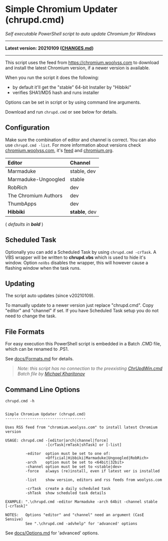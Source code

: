 # Simple Chromium Updater (chrupd.cmd)

*_Self executable PowerShell script to auto update Chromium for Windows_*

---

**Latest version: 20210109 ([CHANGES.md](CHANGES.md))**

---

This script uses the feed from <https://chromium.woolyss.com> to download and install the latest Chromium version, if a newer version is available.

When you run the script it does the following:

- by default it'll get the "stable" 64-bit Installer by "Hibbiki"
- verifies SHA1/MD5 hash and runs installer

Options can be set in script or by using command line arguments.

Download and run `chrupd.cmd` or see below for details.

## Configuration

Make sure the combination of editor and channel is correct. You can also use `chrupd.cmd -list`. For more information about versions check [chromium.woolyss.com](https://chromium.woolyss.com/?cut=1&ago=1), it's [feed](https://chromium.woolyss.com/feed/windows-64-bit) and [chromium.org](https://www.chromium.org).

| Editor               | Channel         |
|:---------------------|:----------------|
| Marmaduke            | stable, dev     |
| Marmaduke-Ungoogled  | stable          |
| RobRich              | dev             |
| The Chromium Authors | dev             |
| ThumbApps            | dev             |
| **Hibbiki**          | **stable**, dev |

( _defaults in **bold**_  )

## Scheduled Task

Optionally you can add a Scheduled Task by using `chrupd.cmd -crTask`. A VBS wrapper will be written to **chrupd.vbs** which is used to hide it's window. Option `noVbs` disables the wrapper, this will however cause a flashing window when the task runs.

## Updating

The script auto updates (since v20210109).

To manually update to a newer version just replace "chrupd.cmd". Copy "editor" and "channel" if set. If you have Scheduled Task setup you do not need to change the task.

## File Formats

For easy execution this PowerShell script is embedded in a Batch .CMD file, which can be renamed to .PS1.

See [docs/Formats.md](/docs/Formats.md) for details.

> *Note: this script has no connection to the preexisting [ChrUpdWin.cmd](https://gist.github.com/mikhaelkh/>12dec36d4a1c4136628b#file-chrupdwin-cmd) Batch file by [Michael Kharitonov](https://github.com/mikhaelkh)*

## Command Line Options

`chrupd.cmd -h`

```text

Simple Chromium Updater (chrupd.cmd)
------------------------------------

Uses RSS feed from "chromium.woolyss.com" to install latest Chromium version

USAGE: chrupd.cmd -[editor|arch|channel|force]
                  -[crTask|rmTask|shTask] or [-list]

         -editor  option must be set to one of:
                  <Official|Hibbiki|Marmaduke|Ungoogled|RobRich>
         -arch    option must be set to <64bit|32bit>
         -channel option must be set to <stable|dev>
         -force   always (re)install, even if latest ver is installed

         -list    show version, editors and rss feeds from woolyss.com

         -crTask  create a daily scheduled task
         -shTask  show scheduled task details

EXAMPLE: ".\chrupd.cmd -editor Marmaduke -arch 64bit -channel stable [-crTask]"

NOTES:   Options "editor" and "channel" need an argument (CasE Sensive)
         See ".\chrupd.cmd -advhelp" for 'advanced' options

```

See [docs/Options.md](/docs/Options.md) for 'advanced' options.
